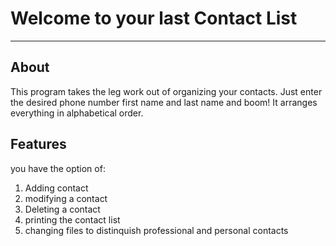 # Welcome to your last Contact List
---
## About
This program takes the leg work out of organizing your contacts. Just enter the desired phone number first name and last name and boom! It arranges everything in alphabetical order.

## Features
you have the option of:
1. Adding contact
2. modifying a contact
3. Deleting a contact
4. printing the contact list
5. changing files to distinquish professional and personal contacts